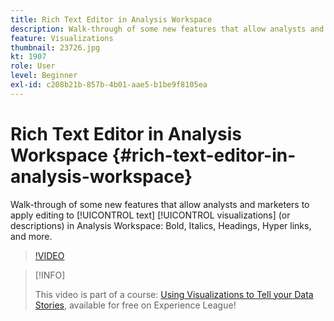 ```yaml
---
title: Rich Text Editor in Analysis Workspace
description: Walk-through of some new features that allow analysts and marketers to apply editing to text visualizations (or descriptions) in Analysis Workspace - Bold, Italics, Headings, Hyper links, and more.
feature: Visualizations
thumbnail: 23726.jpg
kt: 1907
role: User
level: Beginner
exl-id: c208b21b-857b-4b01-aae5-b1be9f8105ea
---
```

# Rich Text Editor in Analysis Workspace {#rich-text-editor-in-analysis-workspace}

Walk-through of some new features that allow analysts and marketers to apply editing to [!UICONTROL text] [!UICONTROL visualizations] (or descriptions) in Analysis Workspace: Bold, Italics, Headings, Hyper links, and more.

>[!VIDEO](https://video.tv.adobe.com/v/23726/?quality=12)

>[!INFO]
>
> This video is part of a course: [Using Visualizations to Tell your Data Stories](https://experienceleague.adobe.com/?recommended=Analytics-U-1-2021.1.visualizations), available for free on Experience League!
